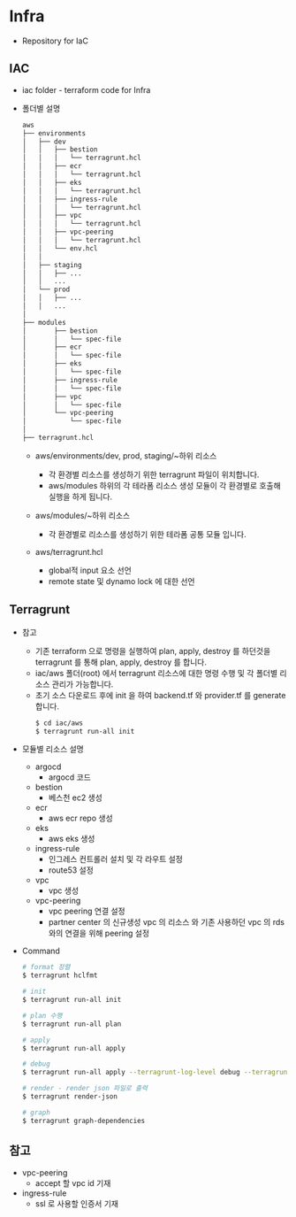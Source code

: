 # Infra

- Repository for IaC

## IAC

- iac folder - terraform code for Infra
- 폴더별 설명

  ```bash
  aws
  ├── environments
  │   ├── dev
  │   │   ├── bestion
  │   │   │   └── terragrunt.hcl
  │   │   ├── ecr
  │   │   │   └── terragrunt.hcl
  │   │   ├── eks
  │   │   │   └── terragrunt.hcl
  │   │   ├── ingress-rule
  │   │   │   └── terragrunt.hcl
  │   │   ├── vpc
  │   │   │   └── terragrunt.hcl
  │   │   ├── vpc-peering
  │   │   │   └── terragrunt.hcl
  │   │   └── env.hcl
  │   │
  │   ├── staging
  │   │   ├── ...
  │   │   ...
  │   └── prod
  │   │   ├── ...
  │   │   ...
  │
  ├── modules
  │       ├── bestion
  │       │   └── spec-file
  │       ├── ecr
  │       │   └── spec-file
  │       ├── eks
  │       │   └── spec-file
  │       ├── ingress-rule
  │       │   └── spec-file
  │       ├── vpc
  │       │   └── spec-file
  │       └── vpc-peering
  │           └── spec-file
  │
  ├── terragrunt.hcl

  ```

  - aws/environments/dev, prod, staging/~하위 리소스

    - 각 환경별 리소스를 생성하기 위한 terragrunt 파일이 위치합니다.
    - aws/modules 하위의 각 테라폼 리소스 생성 모듈이 각 환경별로 호출해 실행을 하게 됩니다.

  - aws/modules/~하위 리소스

    - 각 환경별로 리소스를 생성하기 위한 테라폼 공통 모듈 입니다.

  - aws/terragrunt.hcl
    - global적 input 요소 선언
    - remote state 및 dynamo lock 에 대한 선언

## Terragrunt

- 참고

  - 기존 terraform 으로 명령을 실행하여 plan, apply, destroy 를 하던것을 terragrunt 를 통해 plan, apply, destroy 를 합니다.
  - iac/aws 폴더(root) 에서 terragrunt 리소스에 대한 명령 수행 및 각 폴더별 리소스 관리가 가능합니다.
  - 초기 소스 다운로드 후에 init 을 하여 backend.tf 와 provider.tf 를 generate 합니다.
    ```bash
    $ cd iac/aws
    $ terragrunt run-all init
    ```

- 모듈별 리소스 설명

  - argocd
    - argocd 코드
  - bestion
    - 베스천 ec2 생성
  - ecr
    - aws ecr repo 생성
  - eks
    - aws eks 생성
  - ingress-rule
    - 인그레스 컨트롤러 설치 및 각 라우트 설정
    - route53 설정
  - vpc
    - vpc 생성
  - vpc-peering
    - vpc peering 연결 설정
    - partner center 의 신규생성 vpc 의 리소스 와 기존 사용하던 vpc 의 rds 와의 연결을 위해 peering 설정

- Command

  ```bash
  # format 정렬
  $ terragrunt hclfmt

  # init
  $ terragrunt run-all init

  # plan 수행
  $ terragrunt run-all plan

  # apply
  $ terragrunt run-all apply

  # debug
  $ terragrunt run-all apply --terragrunt-log-level debug --terragrunt-debug

  # render - render json 파일로 출력
  $ terragrunt render-json

  # graph
  $ terragrunt graph-dependencies
  ```

## 참고

- vpc-peering
  - accept 할 vpc id 기재
- ingress-rule
  - ssl 로 사용할 인증서 기재
